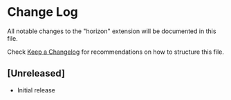 # Change Log

All notable changes to the "horizon" extension will be documented in this file.

Check [Keep a Changelog](http://keepachangelog.com/) for recommendations on how to structure this file.

## [Unreleased]

- Initial release
